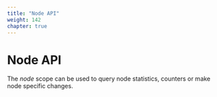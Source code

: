 ```yaml
---
title: "Node API"
weight: 142
chapter: true
---
```


# Node API

The *node* scope can be used to query node statistics, counters or make
node specific changes.
